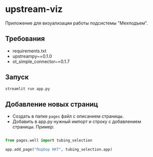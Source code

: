 # upstream-viz
Приложение для визуализации работы подсистемы "Мехподъем".

## Требования

- requirements.txt
- upstreampy~=0.1.0
- ot_simple_connector~=0.1.7

## Запуск
```bash
streamlit run app.py
```

## Добавление новых страниц

- Создать в папке `pages` файл с описанием страницы.
- Добавить в app.py нужный импорт и строку с добавлением страницы. Пример:

```python

from pages.well import tubing_selection

app.add_page("Подбор НКТ", tubing_selection.app)
```
